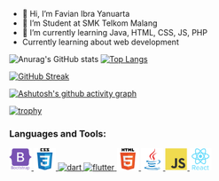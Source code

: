 - 👋 Hi, I’m Favian Ibra Yanuarta
- 👀 I’m Student at SMK Telkom Malang
- 🌱 I’m currently learning Java, HTML, CSS, JS, PHP
- Currently learning about web development
<!---
FavianIbra/FavianIbra is a ✨ special ✨ repository because its `README.md` (this file) appears on your GitHub profile.
You can click the Preview link to take a look at your changes.
--->
![Anurag's GitHub stats](https://github-readme-stats.vercel.app/api?username=FavianIbra&show_icons=true&theme=tokyonight)
[![Top Langs](https://github-readme-stats.vercel.app/api/top-langs/?username=FavianIbra&show_icons=true&theme=tokyonight)](https://github.com/FavianIbra/github-readme-stats)
<!-- Stats too -->
[![GitHub Streak](https://github-readme-streak-stats.herokuapp.com/?user=FavianIbra&theme=tokyonight_duo)](https://git.io/streak-stats)
<!-- Also stats but in graph -->
[![Ashutosh's github activity graph](https://activity-graph.herokuapp.com/graph?username=FavianIbra&theme=react-dark)](https://github.com/FavianIbra/github-readme-activity-graph)
<!-- Thropy -->
[![trophy](https://github-profile-trophy.vercel.app/?username=FavianIbra&theme=monokai)](https://github.com/FavianIbra/github-profile-trophy)
<h3 align="left">Languages and Tools:</h3>
<p align="left"> <a href="https://getbootstrap.com" target="_blank" rel="noreferrer"> <img src="https://raw.githubusercontent.com/devicons/devicon/master/icons/bootstrap/bootstrap-plain-wordmark.svg" alt="bootstrap" width="40" height="40"/> </a> <a href="https://www.w3schools.com/css/" target="_blank" rel="noreferrer"> <img src="https://raw.githubusercontent.com/devicons/devicon/master/icons/css3/css3-original-wordmark.svg" alt="css3" width="40" height="40"/> </a> <a href="https://dart.dev" target="_blank" rel="noreferrer"> <img src="https://www.vectorlogo.zone/logos/dartlang/dartlang-icon.svg" alt="dart" width="40" height="40"/> </a> <a href="https://flutter.dev" target="_blank" rel="noreferrer"> <img src="https://www.vectorlogo.zone/logos/flutterio/flutterio-icon.svg" alt="flutter" width="40" height="40"/> </a> <a href="https://www.w3.org/html/" target="_blank" rel="noreferrer"> <img src="https://raw.githubusercontent.com/devicons/devicon/master/icons/html5/html5-original-wordmark.svg" alt="html5" width="40" height="40"/> </a> <a href="https://www.java.com" target="_blank" rel="noreferrer"> <img src="https://raw.githubusercontent.com/devicons/devicon/master/icons/java/java-original.svg" alt="java" width="40" height="40"/> </a> <a href="https://developer.mozilla.org/en-US/docs/Web/JavaScript" target="_blank" rel="noreferrer"> <img src="https://raw.githubusercontent.com/devicons/devicon/master/icons/javascript/javascript-original.svg" alt="javascript" width="40" height="40"/> </a>  </a> <a href="https://reactjs.org/" target="_blank" rel="noreferrer"> <img src="https://raw.githubusercontent.com/devicons/devicon/master/icons/react/react-original-wordmark.svg" alt="react" width="40" height="40"/> </a> 

<!-- Add on -->
